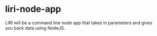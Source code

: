 # liri-node-app
LIRI will be a command line node app that takes in parameters and gives you back data using NodeJS.
